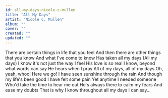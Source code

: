 ```yaml
---
id: all-my-days-nicole-c-mullen
title: "All My Days"
artist: "Nicole C. Mullen"
album: ""
cover: ""
created: ""
updated: ""
---
```


There are certain things in life that you feel
And then there are other things that you know
And what I've come to know
Has taken all my days
(All my days)
I know it's not just the way I feel
His love is so real
I know, beyond what words can say
He hears when I pray
All of my days, all of my days
Oh, yeah, whoo!
Here we go!
I have seen sunshine through the rain
And though my life's been good
I have felt some pain
Yet anytime I needed someone
Who'd take the time to hear me out
He's always there to calm my fears
And ease my doubts
That is why I know throughout all my days
I can say...